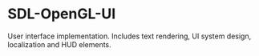 # SDL-OpenGL-UI
User interface implementation. Includes text rendering, UI system design, localization and HUD elements.
